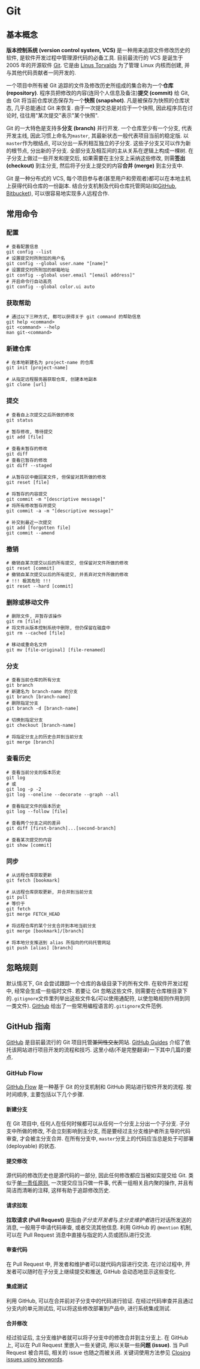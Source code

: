 # Git

## 基本概念

**版本控制系统 (version control system, VCS)** 是一种用来追踪文件修改历史的软件, 是软件开发过程中管理源代码的必备工具. 目前最流行的 VCS 是诞生于 2005 年的开源软件 [Git](https://git-scm.com/). 它是由 [Linus Torvalds](https://en.wikipedia.org/wiki/Linus_Torvalds) 为了管理 Linux 内核而创建, 并与其他代码贡献者一同开发的.

一个项目中所有被 Git 追踪的文件及修改历史所组成的集合称为一个**仓库 (repository)**. 程序员把修改的内容(连同个人信息及备注)**提交 (commit)** 给 Git, 由 Git 将当前仓库状态保存为一个**快照 (snapshot)**. 凡是被保存为快照的仓库状态, 几乎总能通过 Git 来恢复. 由于一次提交总是对应于一个快照, 因此程序员在讨论时, 往往用"某次提交"表示"某个快照".

Git 的一大特色是支持多**分支 (branch)** 并行开发. 一个仓库至少有一个分支, 代表开发主线, 因此习惯上命名为`master`, 其最新状态一般代表项目当前的稳定版. 以`master`作为根结点, 可以分出一系列相互独立的子分支. 这些子分支又可以作为新的根节点, 分出新的子分支. 全部分支及相互间的主从关系在逻辑上构成一棵树. 在子分支上做过一些开发和提交后, 如果需要在主分支上采纳这些修改, 则需**签出 (checkout)** 到主分支, 然后将子分支上提交的内容**合并 (merge)** 到主分支中.

Git 是一种分布式的 VCS, 每个项目参与者(甚至用户和旁观者)都可以在本地主机上获得代码仓库的一份副本. 结合分支机制及代码仓库托管网站(如[GitHub](https://github.com/), [Bitbucket](https://bitbucket.org)), 可以很容易地实现多人远程合作.

## 常用命令

### 配置

```shell
# 查看配置信息
git config --list
# 设置提交时所附加的用户名
git config --global user.name "[name]"
# 设置提交时所附加的邮箱地址
git config --global user.email "[email address]"
# 开启命令行自动高亮
git config --global color.ui auto
```

### 获取帮助

```shell
# 通过以下三种方式, 都可以获得关于 git command 的帮助信息
git help <command>
git <command> --help
man git-<command>
```

### 新建仓库

```shell
# 在本地新建名为 project-name 的仓库
git init [project-name]
```

```shell
# 从指定远程服务器获取仓库, 创建本地副本
git clone [url]
```

### 提交

```shell
# 查看自上次提交之后所做的修改
git status
```

```shell
# 暂存修改, 等待提交
git add [file]
```

```shell
# 查看未暂存的修改
git diff
# 查看已暂存的修改
git diff --staged
```

```shell
# 从暂存区中撤回某文件, 但保留对其所做的修改
git reset [file]
```

```shell
# 将暂存的内容提交
git commit -m "[descriptive message]"
# 将所有修改暂存并提交
git commit -a -m "[descriptive message]"
```

```shell
# 补交到最近一次提交
git add [forgotten file]
git commit --amend
```

### 撤销

```shell
# 撤销自某次提交以后的所有提交, 但保留对文件所做的修改
git reset [commit]
# 撤销自某次提交以后的所有提交, 并丢弃对文件所做的修改
# !!! 极其危险 !!!
git reset --hard [commit]
```

### 删除或移动文件

```shell
# 删除文件, 并暂存该操作
git rm [file]
# 将文件从版本控制系统中删除, 但仍保留在磁盘中
git rm --cached [file]
```

```shell
# 移动或重命名文件
git mv [file-original] [file-renamed]
```

### 分支

```shell
# 查看当前仓库的所有分支
git branch
# 新建名为 branch-name 的分支
git branch [branch-name]
# 删除指定分支
git branch -d [branch-name]
```

```shell
# 切换到指定分支
git checkout [branch-name]
```

```shell
# 将指定分支上的历史合并到当前分支
git merge [branch]
```

### 查看历史

```shell
# 查看当前分支的版本历史
git log
# 或
git log -p -2
git log --oneline --decorate --graph --all
```

```shell
# 查看指定文件的版本历史
git log --follow [file]
```

```shell
# 查看两个分支之间的差异
git diff [first-branch]...[second-branch]
```

```shell
# 查看某次提交的内容
git show [commit]
```

### 同步

```shell
# 从远程仓库获取更新
git fetch [bookmark]
```

```shell
# 从远程仓库获取更新, 并合并到当前分支
git pull
# 等价于
git fetch
git merge FETCH_HEAD
```

```shell
# 将远程仓库的某个分支合并到本地当前分支
git merge [bookmark]/[branch]
```

```shell
# 将本地分支推送到 alias 所指向的代码托管网站
git push [alias] [branch]
```

## 忽略规则

默认情况下, Git 会尝试跟踪一个仓库的各级目录下的所有文件. 在软件开发过程中, 经常会生成一些临时文件. 若要让 Git 忽略这些文件, 则需要在仓库根目录下的`.gitignore`文件里列举出这些文件名(可以使用通配符, 以使忽略规则作用到同一类文件). [GitHub](https://github.com/github/gitignore) 给出了一些常用编程语言的`.gitignore`文件范例.

## GitHub 指南

[GitHub](https://github.com/) 是目前最流行的 Git 项目托管~~兼同性交友~~网站. [GitHub Guides](https://guides.github.com) 介绍了依托该网站进行项目开发的流程和技巧. 这里小结(不是完整翻译)一下其中几篇的要点.

### GitHub Flow

[GitHub Flow](https://guides.github.com/introduction/flow/) 是一种基于 Git 的分支机制和 GitHub 网站进行软件开发的流程. 按时间顺序, 主要包括以下几个步骤.

#### 新建分支

在 Git 项目中, 任何人在任何时候都可以从任何一个分支上分出一个子分支. 子分支中所做的修改, 不会立刻影响到主分支, 而是要经过主分支维护者所主导的代码审查, 才会被主分支合并. 在所有分支中, `master`分支上的代码应当总是处于可部署 (deployable) 的状态.

#### 提交修改

源代码的修改历史也是源代码的一部分, 因此任何修改都应当被如实提交给 Git. 类似于[单一责任原则](https://en.wikipedia.org/wiki/Single_responsibility_principle), 一次提交应当只做一件事, 代表一组相关且内聚的操作, 并且有简洁而清晰的注释, 这样有助于追踪修改历史.

#### 请求拉取

**拉取请求 (Pull Request)** 是指由*子分支开发者*与*主分支维护者*进行对话所发送的消息, 一般用于申请代码审查, 或者交流其他信息. 利用 GitHub 的 `@mention` 机制, 可以在 Pull Request 消息中直接与指定的人员或团队进行交流.

#### 审查代码

在 Pull Request 中, 开发者和维护者可以就代码内容进行交流. 在讨论过程中, 开发者可以随时在子分支上继续提交和推送, GitHub 会动态地显示这些变化.

#### 集成测试

利用 GitHub, 可以在合并前对子分支中的代码进行验证. 在经过代码审查并且通过分支内的单元测试后, 可以将这些修改部署到产品中, 进行系统集成测试.

#### 合并修改

经过验证后, 主分支维护者就可以将子分支中的修改合并到主分支上. 在 GitHub 上, 可以在 Pull Request 里嵌入一些关键词, 用以关联一些**问题 (issue)**. 当 Pull Request 被合并后, 相关的 issue 也随之而被关闭. 关键词使用方法参见 [Closing issues using keywords](https://help.github.com/articles/closing-issues-using-keywords/).

